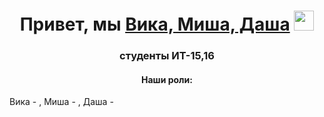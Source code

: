 <h1 align="center">Привет, мы <a href="https://daniilshat.ru/" target="_blank">Вика, Миша, Даша</a> 
<img src="https://github.com/blackcater/blackcater/raw/main/images/Hi.gif" height="32"/></h1>
<h3 align="center">студенты ИТ-15,16</h3>
<h4 align="center">Наши роли:</h4> Вика - , Миша - , Даша - 
